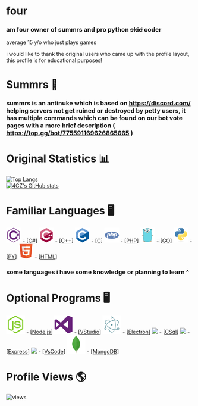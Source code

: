 # four

### am four owner of summrs and pro python  ~~skid~~ coder

average 15 y/o who just plays games 

i would like to thank the original users who came up with the profile layout, this profile is for educational purposes!


# Summrs 🤖

### summrs is an antinuke which is based on https://discord.com/ helping servers not get ruined or destroyed by petty users, it has multiple commands which can be found on our bot vote pages with a more brief description ( https://top.gg/bot/775591169626865665 )


# Original Statistics 📊

[![Top Langs](https://github-readme-stats.vercel.app/api/top-langs/?username=summrsW&layout=compact&theme=tokyonight)](https://github.com/anuraghazra/github-readme-stats) </br>
[![4CZ's GitHub stats](https://github-readme-stats.vercel.app/api?username=summrsW&hide=contribs,prs&theme=tokyonight)](https://github.com/anuraghazra/github-readme-stats)


# Familiar Languages 🖥️

<img src="https://raw.githubusercontent.com/devicons/devicon/master/icons/csharp/csharp-line.svg" width="40"> - [[C#](https://docs.microsoft.com/en-us/dotnet/csharp/)] 
<img src="https://github.com/devicons/devicon/blob/master/icons/cplusplus/cplusplus-original.svg" width="40"> - [[C++](https://www.cplusplus.com/)] <img src="https://raw.githubusercontent.com/devicons/devicon/2809b567852a4648062a2d3e7c1c531367458c0b/icons/c/c-original.svg" width="40"> - [[C](https://www.w3schools.in/c-tutorial/install/)]
<img src="https://raw.githubusercontent.com/devicons/devicon/2809b567852a4648062a2d3e7c1c531367458c0b/icons/php/php-plain.svg" width="40"> - [[PHP](https://www.php.net/)] 
<img src="https://raw.githubusercontent.com/devicons/devicon/2809b567852a4648062a2d3e7c1c531367458c0b/icons/go/go-original.svg" width="40"> - [[GO](https://golang.org/)] 
<img src="https://github.com/devicons/devicon/raw/master/icons/python/python-original.svg" width="40"> - [[PY](https://www.python.org/)] <img src="https://raw.githubusercontent.com/devicons/devicon/2809b567852a4648062a2d3e7c1c531367458c0b/icons/html5/html5-original.svg" width="40"> - [[HTML](https://www.w3schools.com/html/)] 

### some languages i have some knowledge or planning to learn ^


# Optional Programs 🖥️

<img src="https://raw.githubusercontent.com/devicons/devicon/master/icons/nodejs/nodejs-original.svg" width="50"> - [[Node.js](https://nodejs.org/en/)]
<img src="https://raw.githubusercontent.com/devicons/devicon/2809b567852a4648062a2d3e7c1c531367458c0b/icons/visualstudio/visualstudio-plain.svg" width="50"> - [[VStudio](https://visualstudio.microsoft.com/)]
<img src="https://github.com/devicons/devicon/raw/master/icons/electron/electron-original.svg" width="50"> - [[Electron](https://www.electronjs.org/)]
<img src="http://blog.unisecure.com/wp-content/uploads/2015/05/cloud-sql-database-.png" width="50"> - [[CSql](https://cloud.google.com/sql)]
<img src="https://www.mementotech.in/assets/images/icons/express.png" width="50"> - [[Express](https://expressjs.com/)]
<img src ="https://blog.leonhassan.co.uk/content/images/2019/06/visual-studio-code.svg" width="50"> - [[VsCode](https://code.visualstudio.com/)]
<img src="https://raw.githubusercontent.com/devicons/devicon/2809b567852a4648062a2d3e7c1c531367458c0b/icons/mongodb/mongodb-original.svg" width="50"> - [[MongoDB](https://www.mongodb.com/)]

# Profile Views 🌎

![views](https://komarev.com/ghpvc/?username=Imaoo&label=views&color=0e75b6&style=flat)
